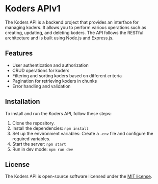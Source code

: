 # Koders APIv1

The Koders API is a backend project that provides an interface for managing koders. It allows you to perform various operations such as creating, updating, and deleting koders. The API follows the RESTful architecture and is built using Node.js and Express.js.

## Features

- User authentication and authorization
- CRUD operations for koders
- Filtering and sorting koders based on different criteria
- Pagination for retrieving koders in chunks
- Error handling and validation

## Installation

To install and run the Koders API, follow these steps:

1. Clone the repository.
2. Install the dependencies: `npm install`
3. Set up the environment variables: Create a `.env` file and configure the required variables.
4. Start the server: `npm start`
5. Run in dev mode: `npm run dev`

## License

The Koders API is open-source software licensed under the [MIT license](https://opensource.org/licenses/MIT).